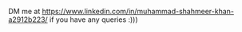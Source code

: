 DM me at https://www.linkedin.com/in/muhammad-shahmeer-khan-a2912b223/ if you have any queries :)))
